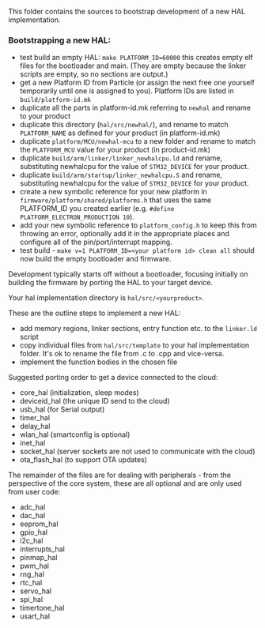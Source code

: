 This folder contains the sources to bootstrap development of a new HAL implementation.

### Bootstrapping a new HAL:

- test build an empty HAL: `make PLATFORM_ID=60000` this creates empty elf files for the bootloader and main. (They are empty because the linker scripts are empty, so no sections are output.)
- get a new Platform ID from Particle (or assign the next free one yourself temporarily until one is assigned to you). Platform IDs are listed in `build/platform-id.mk`
- duplicate all the parts in platform-id.mk referring to `newhal` and rename to your product
- duplicate this directory (`hal/src/newhal/`), and rename to match `PLATFORM_NAME` as defined for your product (in platform-id.mk)
- duplicate `platform/MCU/newhal-mcu` to a new folder and rename to match the `PLATFORM_MCU` value for your product (in product-id.mk)
- duplicate `build/arm/linker/linker_newhalcpu.ld` and rename, substituting newhalcpu for the value of `STM32_DEVICE` for your product.
- duplicate `build/arm/startup/linker_newhalcpu.S` and rename, substituting newhalcpu for the value of `STM32_DEVICE` for your product.
- create a new symbolic reference for your new platform in `firmware/platform/shared/platforms.h` that uses the same PLATFORM_ID you created earlier (e.g. `#define PLATFORM_ELECTRON_PRODUCTION 10`).
- add your new symbolic reference to `platform_config.h` to keep this from throwing an error, optionally add it in the appropriate places and configure all of the pin/port/interrupt mapping.
- test build - `make v=1 PLATFORM_ID=<your platform id> clean all` should now build the empty bootloader and firmware.

Development typically starts off without a bootloader, focusing initially
on building the firmware by porting the HAL to your target device.

Your hal implementation directory is  `hal/src/<yourproduct>`.

These are the outline steps to implement a new HAL:
- add memory regions, linker sections, entry  function etc. to the `linker.ld` script 
- copy individual files from `hal/src/template` to your hal implementation folder. It's ok to rename the file from .c to .cpp and vice-versa.
- implement the function bodies in the chosen file

Suggested porting order to get a device connected to the cloud:

- core_hal      (initialization, sleep modes)
- deviceid_hal  (the unique ID send to the cloud)
- usb_hal       (for Serial output)
- timer_hal
- delay_hal
- wlan_hal      (smartconfig is optional)
- inet_hal
- socket_hal    (server sockets are not used to communicate with the cloud)
- ota_flash_hal (to support OTA updates)


The remainder of the files are for dealing with peripherals - from the perspective
of the core system, these are all optional and are only used from user code:
- adc_hal
- dac_hal
- eeprom_hal
- gpio_hal
- i2c_hal
- interrupts_hal
- pinmap_hal
- pwm_hal
- rng_hal
- rtc_hal
- servo_hal
- spi_hal
- timertone_hal
- usart_hal

